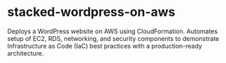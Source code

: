# stacked-wordpress-on-aws
Deploys a WordPress website on AWS using CloudFormation. Automates setup of EC2, RDS, networking, and security components to demonstrate Infrastructure as Code (IaC) best practices with a production-ready architecture.
